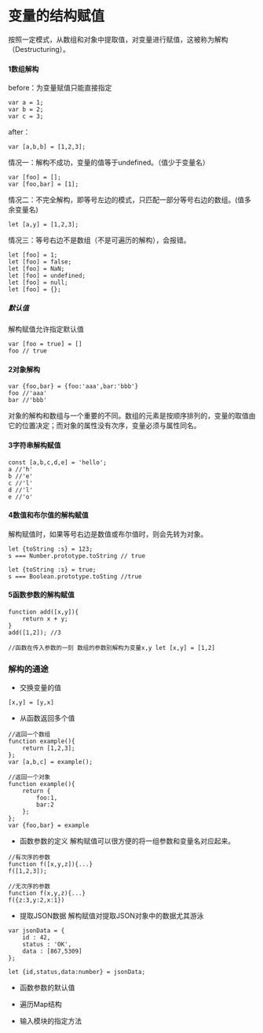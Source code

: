 # 变量的结构赋值
按照一定模式，从数组和对象中提取值，对变量进行赋值，这被称为解构（Destructuring）。

#### 1数组解构
before：为变量赋值只能直接指定
```
var a = 1;
var b = 2;
var c = 3;
```
after：
```
var [a,b,b] = [1,2,3];
```
情况一：解构不成功，变量的值等于undefined。（值少于变量名）
```
var [foo] = [];
var [foo,bar] = [1];
```
情况二：不完全解构，即等号左边的模式，只匹配一部分等号右边的数组。(值多余变量名)
```
let [a,y] = [1,2,3];
```
情况三：等号右边不是数组（不是可遍历的解构），会报错。
```
let [foo] = 1;
let [foo] = false;
let [foo] = NaN;
let [foo] = undefined;
let [foo] = null;
let [foo] = {};
```

##### 默认值
解构赋值允许指定默认值
```
var [foo = true] = []
foo // true
```

#### 2对象解构
```
var {foo,bar} = {foo:'aaa',bar:'bbb'}
foo //'aaa'
bar //'bbb'
```
对象的解构和数组与一个重要的不同。数组的元素是按顺序排列的，变量的取值由它的位置决定；而对象的属性没有次序，变量必须与属性同名。

#### 3字符串解构赋值
```
const [a,b,c,d,e] = 'hello';
a //'h'
b //'e'
c //'l'
d //'l'
e //'o'
```

#### 4数值和布尔值的解构赋值
解构赋值时，如果等号右边是数值或布尔值时，则会先转为对象。
```
let {toString :s} = 123;
s === Number.prototype.toString // true

let {toString :s} = true;
s === Boolean.prototype.toSting //true
```

#### 5函数参数的解构赋值
```
function add([x,y]){
    return x + y;
}
add([1,2]); //3

//函数在传入参数的一刻 数组的参数别解构为变量x,y let [x,y] = [1,2]
```

### 解构的通途
- 交换变量的值
```
[x,y] = [y,x]
```
- 从函数返回多个值
```
//返回一个数组
function example(){
    return [1,2,3];
};
var [a,b,c] = example();

//返回一个对象
function example(){
    return {
        foo:1,
        bar:2
    };
};
var {foo,bar} = example
```
- 函数参数的定义
    解构赋值可以很方便的将一组参数和变量名对应起来。
```
//有次序的参数
function f([x,y,z]){...}
f([1,2,3]);

//无次序的参数
function f(x,y,z){...}
f({z:3,y:2,x:1})
```
- 提取JSON数据
    解构赋值对提取JSON对象中的数据尤其游泳
```
var jsonData = {
    id : 42,
    status : 'OK',
    data : [867,5309]
};

let {id,status,data:number} = jsonData;
```

- 函数参数的默认值

- 遍历Map结构

- 输入模块的指定方法